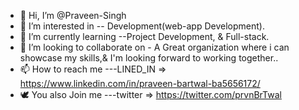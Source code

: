 - 👋 Hi, I’m @Praveen-Singh
- 👀 I’m interested in -- Development(web-app Development). 
- 🌱 I’m currently learning --Project Development, & Full-stack. 
- 💞️ I’m looking to collaborate on - A Great organization where i can showcase my skills,& I'm looking forward to working together..
- 📫 How to reach me ---LINED_IN => https://www.linkedin.com/in/praveen-bartwal-ba5656172/
- 🕊 You also Join me ---twitter => https://twitter.com/prvnBrTwal

<!---
Praveen-Singh0/Praveen-Singh0 is a ✨ special ✨ repository because its `README.md` (this file) appears on your GitHub profile.
You can click the Preview link to take a look at your changes.
--->

